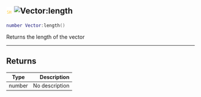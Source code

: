 ## ![shared](../../.gitbook/assets/shared.png) ![Vector](./readme/vector "mention"):length

```lua
number Vector:length()
```

Returns the length of the vector

------
## Returns

| Type   | Description |
| ------ | ----------: |
| number | No description |

